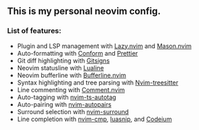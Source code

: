 ## This is my personal neovim config.

### List of features:

- Plugin and LSP management with [Lazy.nvim](https://github.com/folke/lazy.nvim) and [Mason.nvim](https://github.com/williamboman/mason.nvim)
- Auto-formatting with [Conform](https://github.com/stevearc/conform.nvim) and [Prettier](https://prettier.io/)
- Git diff highlighting with [Gitsigns](https://github.com/lewis6991/gitsigns.nvim)
- Neovim statusline with [Lualine](https://github.com/lewis6991/gitsigns.nvim)
- Neovim bufferline with [Bufferline.nvim](https://github.com/akinsho/bufferline.nvim)
- Syntax highlighting and tree parsing with [Nvim-treesitter](https://github.com/nvim-treesitter/nvim-treesitter)
- Line commenting with [Comment.nvim](https://github.com/numToStr/Comment.nvim)
- Auto-tagging with [nvim-ts-autotag](https://github.com/windwp/nvim-ts-autotag)
- Auto-pairing with [nvim-autopairs](https://github.com/windwp/nvim-autopairs)
- Surround selection with [nvim-surround](https://github.com/kylechui/nvim-surround)
- Line completion with [nvim-cmp](https://github.com/hrsh7th/nvim-cmp), [luasnip](https://github.com/L3MON4D3/LuaSnip), and [Codeium](https://github.com/Exafunction/codeium.nvim)
